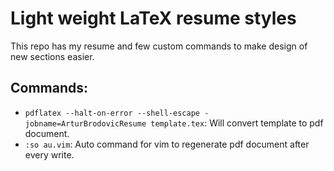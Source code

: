 Light weight LaTeX resume styles
================================
This repo has my resume and few custom commands to make design of new sections easier.

## Commands:
 - `pdflatex --halt-on-error --shell-escape -jobname=ArturBrodovicResume template.tex`: Will convert template to pdf document.
 - `:so au.vim`: Auto command for vim to regenerate pdf document after every write.
